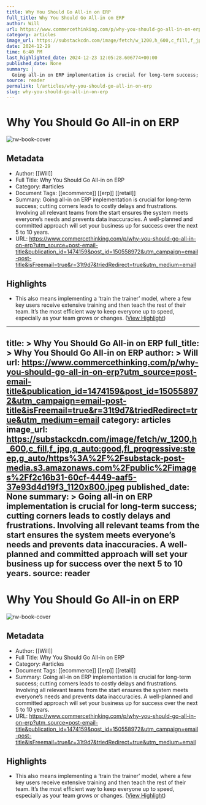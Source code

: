 ```yaml
---
title: Why You Should Go All-in on ERP
full_title: Why You Should Go All-in on ERP
author: Will
url: https://www.commercethinking.com/p/why-you-should-go-all-in-on-erp?utm_source=post-email-title&publication_id=1474159&post_id=150558972&utm_campaign=email-post-title&isFreemail=true&r=31t9d7&triedRedirect=true&utm_medium=email
category: articles
image_url: https://substackcdn.com/image/fetch/w_1200,h_600,c_fill,f_jpg,q_auto:good,fl_progressive:steep,g_auto/https%3A%2F%2Fsubstack-post-media.s3.amazonaws.com%2Fpublic%2Fimages%2Ff2c16b31-60cf-4449-aaf5-37e93d4d19f3_1120x800.jpeg
date: 2024-12-29
time: 6:40 PM
last_highlighted_date: 2024-12-23 12:05:28.606774+00:00
published_date: None
summary: |
  Going all-in on ERP implementation is crucial for long-term success; cutting corners leads to costly delays and frustrations. Involving all relevant teams from the start ensures the system meets everyone’s needs and prevents data inaccuracies. A well-planned and committed approach will set your business up for success over the next 5 to 10 years.
source: reader
permalink: l/articles/why-you-should-go-all-in-on-erp
slug: why-you-should-go-all-in-on-erp
---
```

# Why You Should Go All-in on ERP

![rw-book-cover](https://substackcdn.com/image/fetch/w_1200,h_600,c_fill,f_jpg,q_auto:good,fl_progressive:steep,g_auto/https%3A%2F%2Fsubstack-post-media.s3.amazonaws.com%2Fpublic%2Fimages%2Ff2c16b31-60cf-4449-aaf5-37e93d4d19f3_1120x800.jpeg)

## Metadata
- Author: [[Will]]
- Full Title: Why You Should Go All-in on ERP
- Category: #articles
- Document Tags: [[ecommerce]] [[erp]] [[retail]] 
- Summary: Going all-in on ERP implementation is crucial for long-term success; cutting corners leads to costly delays and frustrations. Involving all relevant teams from the start ensures the system meets everyone’s needs and prevents data inaccuracies. A well-planned and committed approach will set your business up for success over the next 5 to 10 years.
- URL: https://www.commercethinking.com/p/why-you-should-go-all-in-on-erp?utm_source=post-email-title&publication_id=1474159&post_id=150558972&utm_campaign=email-post-title&isFreemail=true&r=31t9d7&triedRedirect=true&utm_medium=email

## Highlights
- This also means implementing a ‘train the trainer’ model, where a few key users receive extensive training and then teach the rest of their team. It’s the most efficient way to keep everyone up to speed, especially as your team grows or changes. ([View Highlight](https://read.readwise.io/read/01jfspgw55gqkh093cewn1braz))


---
title: >
  Why You Should Go All-in on ERP
full_title: >
  Why You Should Go All-in on ERP
author: >
  Will
url: https://www.commercethinking.com/p/why-you-should-go-all-in-on-erp?utm_source=post-email-title&publication_id=1474159&post_id=150558972&utm_campaign=email-post-title&isFreemail=true&r=31t9d7&triedRedirect=true&utm_medium=email
category: articles
image_url: https://substackcdn.com/image/fetch/w_1200,h_600,c_fill,f_jpg,q_auto:good,fl_progressive:steep,g_auto/https%3A%2F%2Fsubstack-post-media.s3.amazonaws.com%2Fpublic%2Fimages%2Ff2c16b31-60cf-4449-aaf5-37e93d4d19f3_1120x800.jpeg
published_date: None
summary: >
  Going all-in on ERP implementation is crucial for long-term success; cutting corners leads to costly delays and frustrations. Involving all relevant teams from the start ensures the system meets everyone’s needs and prevents data inaccuracies. A well-planned and committed approach will set your business up for success over the next 5 to 10 years.
source: reader
---
# Why You Should Go All-in on ERP

![rw-book-cover](https://substackcdn.com/image/fetch/w_1200,h_600,c_fill,f_jpg,q_auto:good,fl_progressive:steep,g_auto/https%3A%2F%2Fsubstack-post-media.s3.amazonaws.com%2Fpublic%2Fimages%2Ff2c16b31-60cf-4449-aaf5-37e93d4d19f3_1120x800.jpeg)

## Metadata
- Author: [[Will]]
- Full Title: Why You Should Go All-in on ERP
- Category: #articles
- Document Tags: [[ecommerce]] [[erp]] [[retail]] 
- Summary: Going all-in on ERP implementation is crucial for long-term success; cutting corners leads to costly delays and frustrations. Involving all relevant teams from the start ensures the system meets everyone’s needs and prevents data inaccuracies. A well-planned and committed approach will set your business up for success over the next 5 to 10 years.
- URL: https://www.commercethinking.com/p/why-you-should-go-all-in-on-erp?utm_source=post-email-title&publication_id=1474159&post_id=150558972&utm_campaign=email-post-title&isFreemail=true&r=31t9d7&triedRedirect=true&utm_medium=email

## Highlights
- This also means implementing a ‘train the trainer’ model, where a few key users receive extensive training and then teach the rest of their team. It’s the most efficient way to keep everyone up to speed, especially as your team grows or changes. ([View Highlight](https://read.readwise.io/read/01jfspgw55gqkh093cewn1braz))


